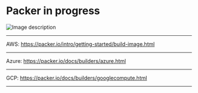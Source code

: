 # Packer in progress

![Image description](https://files.gitter.im/tomarv2/2o3Q/Screen-Shot-2020-04-11-at-10.20.43-AM.png)
***
AWS: https://packer.io/intro/getting-started/build-image.html

***
Azure: https://packer.io/docs/builders/azure.html

***
GCP: https://packer.io/docs/builders/googlecompute.html
***
